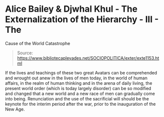 # Alice Bailey & Djwhal Khul - The Externalization of the Hierarchy - III - The
Cause of the World Catastrophe

> Source: https://www.bibliotecapleyades.net/SOCIOPOLITICA/exter/exte1153.html

If the lives and teachings of these two great Avatars can be comprehended and wrought out anew in the lives of men today, in the world of human affairs, in the realm of human thinking and in the arena of daily living, the present world order (which is today largely disorder) can be so modified and changed that a new world and a new race of men can gradually come into being. Renunciation and the use of the sacrificial will should be the keynote for the interim period after the war, prior to the inauguration of the New Age.
